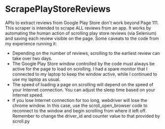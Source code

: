 # ScrapePlayStoreReviews
APIs to extract reviews from Google Play Store don't work beyond Page 111. This scraper is intended to scrape ALL reviews from an app.
It works by automating the human action of scrolling play store reviews (via Selenium) and saving each review visible on the page.
Some caveats to the code from my experience running it:
  - Depending on the number of reviews, scrolling to the earliest review can take over two days.
  - The Google Play Store window controlled by the code must always be active for the page to load on scrolling. I had a spare monitor that I connected to my laptop to keep the window active, while I continued to use my laptop as usual.
  - The speed of loading a page on scrolling will depend on the speed of your Internet connection. You can adjust the sleep time based on your Internet speed.
  - If you lose Internet connection for too long, webdriver will lose the chrome window. In this case, use the scroll_open_browser code to reconnect to the window and begin scrolling from where it left off. Remember to change the driver_id and counter value to that provided by scroll.py
